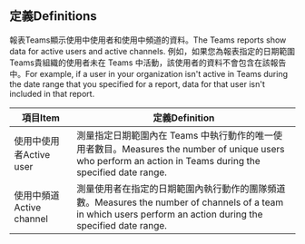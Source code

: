 ## <a name="definitions"></a><span data-ttu-id="edd72-101">定義</span><span class="sxs-lookup"><span data-stu-id="edd72-101">Definitions</span></span>

<span data-ttu-id="edd72-102">報表Teams顯示使用中使用者和使用中頻道的資料。</span><span class="sxs-lookup"><span data-stu-id="edd72-102">The Teams reports show data for active users and active channels.</span></span> <span data-ttu-id="edd72-103">例如，如果您為報表指定的日期範圍Teams貴組織的使用者未在 Teams 中活動，該使用者的資料不會包含在該報告中。</span><span class="sxs-lookup"><span data-stu-id="edd72-103">For example, if a user in your organization isn't active in Teams during the date range that you specified for a report, data for that user isn't included in that report.</span></span>

|<span data-ttu-id="edd72-104">項目</span><span class="sxs-lookup"><span data-stu-id="edd72-104">Item</span></span>  |<span data-ttu-id="edd72-105">定義</span><span class="sxs-lookup"><span data-stu-id="edd72-105">Definition</span></span>  |
|---------|---------|
|<span data-ttu-id="edd72-106">使用中使用者</span><span class="sxs-lookup"><span data-stu-id="edd72-106">Active user</span></span>     |<span data-ttu-id="edd72-107">測量指定日期範圍內在 Teams 中執行動作的唯一使用者數目。</span><span class="sxs-lookup"><span data-stu-id="edd72-107">Measures the number of unique users who perform an action in Teams during the specified date range.</span></span>    |
|<span data-ttu-id="edd72-108">使用中頻道</span><span class="sxs-lookup"><span data-stu-id="edd72-108">Active channel</span></span>    |<span data-ttu-id="edd72-109">測量使用者在指定的日期範圍內執行動作的團隊頻道數。</span><span class="sxs-lookup"><span data-stu-id="edd72-109">Measures the number of channels of a team in which users perform an action during the specified date range.</span></span>           |
